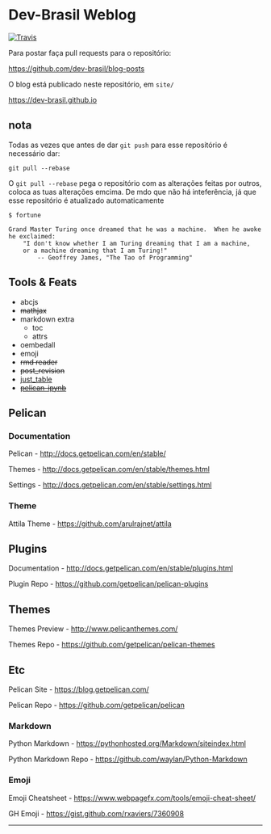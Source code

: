# Dev-Brasil Weblog

[![Travis](https://img.shields.io/travis/dev-brasil/blog-posts.svg?style=flat-square)](https://travis-ci.org/dev-brasil/blog-posts)

Para postar faça pull requests para o repositório:

https://github.com/dev-brasil/blog-posts

O blog está publicado neste repositório, em `site/`

https://dev-brasil.github.io

## nota

Todas as vezes que antes de dar `git push` para esse repositório é necessário dar:

```
git pull --rebase
```

O `git pull --rebase` pega o repositório com as alterações feitas por outros, coloca as tuas alterações emcima.
De mdo que não há inteferência, já que esse repositório é atualizado automaticamente

```
$ fortune

Grand Master Turing once dreamed that he was a machine.  When he awoke
he exclaimed:
	"I don't know whether I am Turing dreaming that I am a machine,
	or a machine dreaming that I am Turing!"
		-- Geoffrey James, "The Tao of Programming"
```

## Tools & Feats

* abcjs
* ~~mathjax~~
* markdown extra
    * toc
    * attrs
* oembedall
* emoji
* ~~rmd reader~~
* ~~post_revision~~
* [just_table](https://github.com/burakkose/just_table/)
* ~~[pelican-ipynb](https://github.com/danielfrg/pelican-ipynb/)~~

## Pelican

### Documentation
 
Pelican - http://docs.getpelican.com/en/stable/

Themes - http://docs.getpelican.com/en/stable/themes.html

Settings - http://docs.getpelican.com/en/stable/settings.html

### Theme

Attila Theme - https://github.com/arulrajnet/attila

## Plugins

Documentation - http://docs.getpelican.com/en/stable/plugins.html

Plugin Repo - https://github.com/getpelican/pelican-plugins

## Themes

Themes Preview - http://www.pelicanthemes.com/

Themes Repo - https://github.com/getpelican/pelican-themes

## Etc

Pelican Site - https://blog.getpelican.com/

Pelican Repo - https://github.com/getpelican/pelican

### Markdown

Python Markdown - https://pythonhosted.org/Markdown/siteindex.html

Python Markdown Repo - https://github.com/waylan/Python-Markdown

### Emoji

Emoji Cheatsheet - https://www.webpagefx.com/tools/emoji-cheat-sheet/

GH Emoji - https://gist.github.com/rxaviers/7360908

* * *

